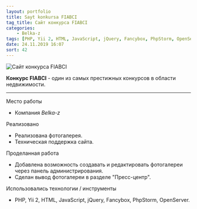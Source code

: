 ```yaml
---
layout: portfolio
title: Sayt konkursa FIABCI
tag_title: Сайт конкурса FIABCI
categories:
    - Belka-z
tags: [PHP, Yii 2, HTML, JavaScript, jQuery, Fancybox, PhpStorm, OpenServer]
date: 24.11.2019 16:07
sort: 42
---
```


![Сайт конкурса FIABCI](/assets/img/work/konkursfiabsi.jpg)

**Конкурс FIABCI** - один из самых престижных конкурсов в области недвижимости.

---

Место работы

* Компания _Belka-z_

Реализовано

* Реализована фотогалерея.
* Техническая поддержка сайта.

Проделанная работа

* Добавлена возможность создавать и редактировать фотогалереи через панель администрирования.
* Сделан вывод фотогалереи в разделе "Пресс-центр".

Использовались технологии / инструменты

* PHP, Yii 2, HTML, JavaScript, jQuery, Fancybox, PhpStorm, OpenServer.

